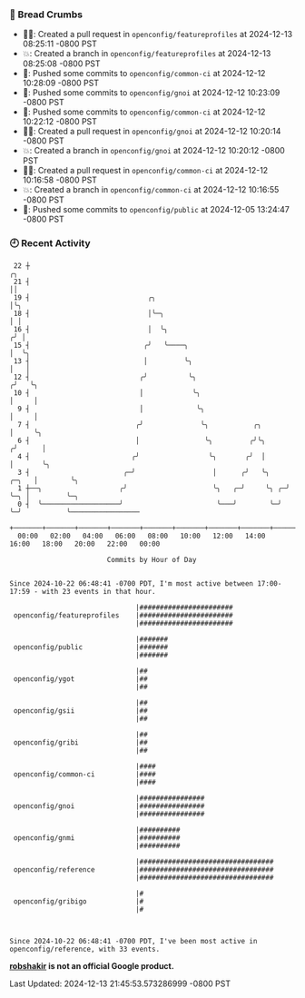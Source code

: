 ### 🍞 Bread Crumbs

 * ✍🏼: Created a pull request in `openconfig/featureprofiles` at 2024-12-13 08:25:11 -0800 PST
 * 💥: Created a branch in `openconfig/featureprofiles` at 2024-12-13 08:25:08 -0800 PST
 * 🚢: Pushed some commits to `openconfig/common-ci` at 2024-12-12 10:28:09 -0800 PST
 * 🚢: Pushed some commits to `openconfig/gnoi` at 2024-12-12 10:23:09 -0800 PST
 * 🚢: Pushed some commits to `openconfig/common-ci` at 2024-12-12 10:22:12 -0800 PST
 * ✍🏼: Created a pull request in `openconfig/gnoi` at 2024-12-12 10:20:14 -0800 PST
 * 💥: Created a branch in `openconfig/gnoi` at 2024-12-12 10:20:12 -0800 PST
 * ✍🏼: Created a pull request in `openconfig/common-ci` at 2024-12-12 10:16:58 -0800 PST
 * 💥: Created a branch in `openconfig/common-ci` at 2024-12-12 10:16:55 -0800 PST
 * 🚢: Pushed some commits to `openconfig/public` at 2024-12-05 13:24:47 -0800 PST

### 🕘 Recent Activity
```
 22 ┼                                                                        ╭╮
 21 ┤                                                                        ││
 19 ┤                             ╭╮                                         │╰╮
 18 ┤                             │╰─╮                                       │ │
 16 ┤                             │  ╰╮                                     ╭╯ │
 15 ┤                            ╭╯   ╰────╮                                │  ╰╮
 13 ┤                            │         ╰╮                               │   │
 12 ┤                           ╭╯          ╰╮                             ╭╯   ╰╮
 10 ┤                           │            ╰╮                            │     │
  9 ┤                           │             ╰╮                           │     │
  7 ┤                          ╭╯              ╰╮           ╭╮             │     ╰╮
  6 ┤                          │                ╰╮         ╭╯╰╮           ╭╯      │
  4 ┤                         ╭╯                 ╰╮       ╭╯  │           │       ╰╮
  3 ┤                       ╭─╯                   │      ╭╯   ╰╮    ╭─╮   │        ╰╮
  1 ┼──╮                   ╭╯                     ╰╮   ╭─╯     ╰╮ ╭─╯ ╰─╮ │         ╰─╮
  0 ┤  ╰───────────────────╯                       ╰───╯        ╰─╯     ╰─╯           ╰─────────────────
    +───────+───────+───────+───────+───────+───────+───────+───────+───────+───────+───────+───────+────
  00:00   02:00   04:00   06:00   08:00   10:00   12:00   14:00   16:00   18:00   20:00   22:00   00:00   

						Commits by Hour of Day


Since 2024-10-22 06:48:41 -0700 PDT, I'm most active between 17:00-17:59 - with 23 events in that hour.

```



```
                               |#######################
 openconfig/featureprofiles    |#######################
                               |#######################

                               |#######
 openconfig/public             |#######
                               |#######

                               |##
 openconfig/ygot               |##
                               |##

                               |##
 openconfig/gsii               |##
                               |##

                               |##
 openconfig/gribi              |##
                               |##

                               |####
 openconfig/common-ci          |####
                               |####

                               |################
 openconfig/gnoi               |################
                               |################

                               |##########
 openconfig/gnmi               |##########
                               |##########

                               |#################################
 openconfig/reference          |#################################
                               |#################################

                               |#
 openconfig/gribigo            |#
                               |#



Since 2024-10-22 06:48:41 -0700 PDT, I've been most active in openconfig/reference, with 33 events.

```
**[robshakir](mailto:robjs@google.com) is not an official Google product.**  


Last Updated: 2024-12-13 21:45:53.573286999 -0800 PST
